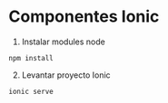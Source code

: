 # Componentes Ionic

1. Instalar modules node 

```
npm install
```

2. Levantar proyecto Ionic

```
ionic serve
```